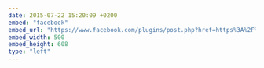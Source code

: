 ```yaml
---
date: 2015-07-22 15:20:09 +0200
embed: "facebook"
embed_url: "https://www.facebook.com/plugins/post.php?href=https%3A%2F%2Fwww.facebook.com%2Fgalka.khutorianska%2Fposts%2F829885107127699%3A0&width=500"
embed_width: 500
embed_height: 608
type: "left"
---
```

